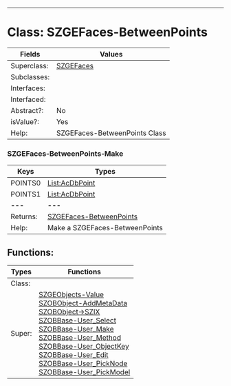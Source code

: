 ---------

# Class:	SZGEFaces-BetweenPoints

| Fields | Values |
| --------- | --------- |
| Superclass: | [SZGEFaces](SZGEFaces.html) |
| Subclasses: |  |
| Interfaces: |  |
| Interfaced: |  |
| Abstract?: | No |
| isValue?: | Yes |
| Help: | SZGEFaces-BetweenPoints Class |

### SZGEFaces-BetweenPoints-Make

| Keys | Types |
| --------- | --------- |
| POINTS0 | [List:AcDbPoint](AcDbPoint.html) |
| POINTS1 | [List:AcDbPoint](AcDbPoint.html) |
| **---** | **---** |
| Returns: | [SZGEFaces-BetweenPoints](SZGEFaces-BetweenPoints.html) |
| Help: | Make a SZGEFaces-BetweenPoints |


## Functions:

| Types | Functions |
| --------- | --------- |
| Class: |  |
| Super: | [SZGEObjects-Value](SZGEObjects.html) <br> [SZOBObject-AddMetaData](SZOBObject.html) <br> [SZOBObject->SZIX](SZOBObject.html) <br> [SZOBBase-User_Select](SZOBBase.html) <br> [SZOBBase-User_Make](SZOBBase.html) <br> [SZOBBase-User_Method](SZOBBase.html) <br> [SZOBBase-User_ObjectKey](SZOBBase.html) <br> [SZOBBase-User_Edit](SZOBBase.html) <br> [SZOBBase-User_PickNode](SZOBBase.html) <br> [SZOBBase-User_PickModel](SZOBBase.html) |


